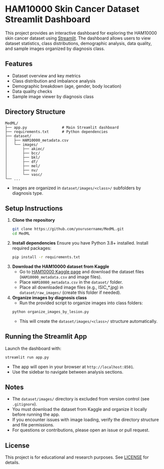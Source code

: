 # HAM10000 Skin Cancer Dataset Streamlit Dashboard

This project provides an interactive dashboard for exploring the HAM10000 skin cancer dataset using [Streamlit](https://streamlit.io/). The dashboard allows users to view dataset statistics, class distributions, demographic analysis, data quality, and sample images organized by diagnosis class.

## Features
- Dataset overview and key metrics
- Class distribution and imbalance analysis
- Demographic breakdown (age, gender, body location)
- Data quality checks
- Sample image viewer by diagnosis class

## Directory Structure
```
MedML/
├── app.py                # Main Streamlit dashboard
├── requirements.txt      # Python dependencies
├── dataset/
│   ├── HAM10000_metadata.csv
│   └── images/
│       ├── akiec/
│       ├── bcc/
│       ├── bkl/
│       ├── df/
│       ├── mel/
│       ├── nv/
│       └── vasc/
└── ...
```
- Images are organized in `dataset/images/<class>/` subfolders by diagnosis type.

## Setup Instructions
1. **Clone the repository**
   ```bash
   git clone https://github.com/yourusername/MedML.git
   cd MedML
   ```
2. **Install dependencies**
   Ensure you have Python 3.8+ installed. Install required packages:
   ```bash
   pip install -r requirements.txt
   ```
3. **Download the HAM10000 dataset from Kaggle**
   - Go to [HAM10000 Kaggle page](https://www.kaggle.com/datasets/kmader/skin-cancer-mnist-ham10000) and download the dataset files (`HAM10000_metadata.csv` and image files).
   - Place `HAM10000_metadata.csv` in the `dataset/` folder.
   - Place all downloaded image files (e.g., ISIC_*.jpg) in `dataset/raw_images/` (create this folder if needed).
4. **Organize images by diagnosis class**
   - Run the provided script to organize images into class folders:
   ```bash
   python organize_images_by_lesion.py
   ```
   - This will create the `dataset/images/<class>/` structure automatically.

## Running the Streamlit App
Launch the dashboard with:
```bash
streamlit run app.py
```
- The app will open in your browser at `http://localhost:8501`.
- Use the sidebar to navigate between analysis sections.

## Notes
- The `dataset/images/` directory is excluded from version control (see `.gitignore`).
- You must download the dataset from Kaggle and organize it locally before running the app.
- If you encounter issues with image loading, verify the directory structure and file permissions.
- For questions or contributions, please open an issue or pull request.

## License
This project is for educational and research purposes. See [LICENSE](LICENSE) for details.
